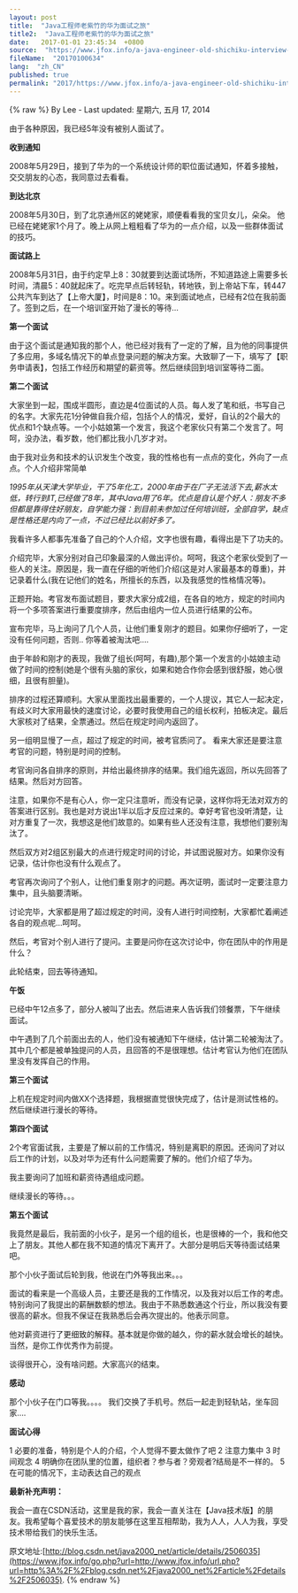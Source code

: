 ```yaml
---
layout: post
title:  "Java工程师老紫竹的华为面试之旅"
title2:  "Java工程师老紫竹的华为面试之旅"
date:   2017-01-01 23:45:34  +0800
source:  "https://www.jfox.info/a-java-engineer-old-shichiku-interview-trip-in-huawei.html"
fileName:  "20170100634"
lang:  "zh_CN"
published: true
permalink: "2017/https://www.jfox.info/a-java-engineer-old-shichiku-interview-trip-in-huawei.html"
---
```

{% raw %}
By Lee - Last updated: 星期六, 五月 17, 2014

由于各种原因，我已经5年没有被别人面试了。

**收到通知**

2008年5月29日，接到了华为的一个系统设计师的职位面试通知，怀着多接触，交交朋友的心态，我同意过去看看。

**到达北京**

2008年5月30日，到了北京通州区的姥姥家，顺便看看我的宝贝女儿，朵朵。 他已经在姥姥家1个月了。晚上从网上粗粗看了华为的一点介绍，以及一些群体面试的技巧。

**面试路上**

2008年5月31日，由于约定早上8：30就要到达面试场所，不知道路途上需要多长时间，清晨5：40就起床了。吃完早点后转轻轨，转地铁，到上帝站下车，转447公共汽车到达了【上帝大厦】，时间是8：10。来到面试地点，已经有2位在我前面了。签到之后，在一个培训室开始了漫长的等待…

**第一个面试**

由于这个面试是通知我的那个人，他已经对我有了一定的了解，且为他的同事提供了多应用，多域名情况下的单点登录问题的解决方案。大致聊了一下，填写了【职务申请表】，包括工作经历和期望的薪资等。然后继续回到培训室等待二面。

**第二个面试**

大家坐到一起，围成半圆形，直边是4位面试的人员。每人发了笔和纸，书写自己的名字。大家先花1分钟做自我介绍，包括个人的情况，爱好，自认的2个最大的优点和1个缺点等。一个小姑娘第一个发言，我这个老家伙只有第二个发言了。呵呵，没办法，看岁数，他们都比我小几岁才对。

由于我对业务和技术的认识发生个改变，我的性格也有一点点的变化，外向了一点点。个人介绍非常简单

*1995年从天津大学毕业，干了5年化工，2000年由于在厂子无法活下去,薪水太低，转行到IT,已经做了8年，其中Java用了6年。优点是自认是个好人：朋友不多但都是靠得住好朋友，自学能力强：到目前未参加过任何培训班，全部自学，缺点是性格还是内向了一点，不过已经比以前好多了。*

我看许多人都事先准备了自己的个人介绍，文字也很有趣，看得出是下了功夫的。

介绍完毕，大家分别对自己印象最深的人做出评价。呵呵，我这个老家伙受到了一些人的关注。原因是，我一直在仔细的听他们介绍(这是对人家最基本的尊重)，并记录着什么(我在记他们的姓名，所擅长的东西，以及我感觉的性格情况等)。

正题开始。考官发布面试题目，要求大家分成2组，在各自的地方，规定的时间内将一个多项答案进行重要度排序，然后由组内一位人员进行结果的公布。

宣布完毕，马上询问了几个人员，让他们重复刚才的题目。如果你仔细听了，一定没有任何问题，否则.. 你等着被淘汰吧….

由于年龄和刚才的表现，我做了组长(呵呵，有趣),那个第一个发言的小姑娘主动做了时间的控制(她是个很有头脑的家伙，如果和她合作你会感到很舒服，她心很细，且很有胆量)。

排序的过程还算顺利。大家从里面找出最重要的，一个人提议，其它人一起决定，有歧义时大家用最快的速度讨论，必要时我使用自己的组长权利，拍板决定。最后大家核对了结果，全票通过。然后在规定时间内返回了。

另一组明显慢了一点，超过了规定的时间，被考官质问了。 看来大家还是要注意考官的问题，特别是时间的控制。

考官询问各自排序的原则，并给出最终排序的结果。我们组先返回，所以先回答了结果。然后对方回答。

注意，如果你不是有心人，你一定只注意听，而没有记录，这样你将无法对双方的答案进行区别。我也是对方说出1半以后才反应过来的。幸好考官也没听清楚，让对方重复了一次，我想这是他们故意的。如果有些人还没有注意，我想他们要别淘汰了。

然后双方对2组区别最大的点进行规定时间的讨论，并试图说服对方。如果你没有记录，估计你也没有什么观点了。

考官再次询问了个别人，让他们重复刚才的问题。再次证明，面试时一定要注意力集中，且头脑要清晰。

讨论完毕，大家都是用了超过规定的时间，没有人进行时间控制，大家都忙着阐述各自的观点呢…呵呵。

然后，考官对个别人进行了提问。主要是问你在这次讨论中，你在团队中的作用是什么？

此轮结束，回去等待通知。

**午饭**

已经中午12点多了，部分人被叫了出去。然后进来人告诉我们领餐票，下午继续面试。

中午遇到了几个前面出去的人，他们没有被通知下午继续，估计第二轮被淘汰了。其中几个都是被单独提问的人员，且回答的不是很理想。估计考官认为他们在团队里没有发挥自己的作用。

**第三个面试**

上机在规定时间内做XX个选择题，我根据直觉很快完成了，估计是测试性格的。然后继续进行漫长的等待。

**第四个面试**

2个考官面试我，主要是了解以前的工作情况，特别是离职的原因。还询问了对以后工作的计划，以及对华为还有什么问题需要了解的。他们介绍了华为。

我主要询问了加班和薪资待遇组成问题。

继续漫长的等待。。。

**第五个面试**

我竟然是最后，我前面的小伙子，是另一个组的组长，也是很棒的一个，我和他交上了朋友。其他人都在我不知道的情况下离开了。大部分是明后天等待面试结果吧。

那个小伙子面试后轮到我，他说在门外等我出来。。。

面试的看来是一个高级人员，主要还是我的工作情况，以及我对以后工作的考虑。特别询问了我提出的薪酬数额的想法。我由于不熟悉数通这个行业，所以我没有要很高的薪水。但我不保证在我熟悉后会再次提出的。他表示同意。

他对薪资进行了更细致的解释。基本就是你做的越久，你的薪水就会增长的越快。当然，是你工作优秀作为前提。

谈得很开心，没有啥问题。大家高兴的结束。

**感动**

那个小伙子在门口等我。。。。 我们交换了手机号。然后一起走到轻轨站，坐车回家….

**面试心得**

1 必要的准备，特别是个人的介绍，个人觉得不要太做作了吧
2 注意力集中
3 时间观念
4 明确你在团队里的位置，组织者？参与者？旁观者?结局是不一样的。
5 在可能的情况下，主动表达自己的观点

**最新补充声明：**

我会一直在CSDN活动，这里是我的家，我会一直关注在【Java技术版】的朋友。我希望每个喜爱技术的朋友能够在这里互相帮助，我为人人，人人为我，享受技术带给我们的快乐生活。

原文地址:[http://blog.csdn.net/java2000_net/article/details/2506035](https://www.jfox.info/go.php?url=http://www.jfox.info/url.php?url=http%3A%2F%2Fblog.csdn.net%2Fjava2000_net%2Farticle%2Fdetails%2F2506035).
{% endraw %}